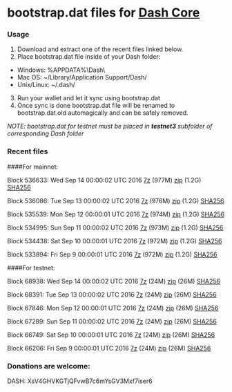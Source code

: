 # bootstrap.dat files for [Dash Core](https://www.dash.org)

### Usage

1. Download and extract one of the recent files linked below.
2. Place bootstrap.dat file inside of your Dash folder:
 - Windows: %APPDATA%\Dash\
 - Mac OS: ~/Library/Application Support/Dash/
 - Unix/Linux: ~/.dash/
3. Run your wallet and let it sync using bootstrap.dat
4. Once sync is done bootstrap.dat file will be renamed to bootstrap.dat.old automagically and can be safely removed.

_NOTE: bootstrap.dat for testnet must be placed in **testnet3** subfolder of corresponding Dash folder_

### Recent files

####For mainnet:

Block 536633: Wed Sep 14 00:00:02 UTC 2016 [7z](https://transfer.sh/zvtQs/bootstrap.dat.20160914.7z) (977M) [zip](https://transfer.sh/yfKh7/bootstrap.dat.20160914.zip) (1.2G) [SHA256](https://transfer.sh/GCPEy/sha256.txt)

Block 536086: Tue Sep 13 00:00:02 UTC 2016 [7z](https://transfer.sh/aTdMX/bootstrap.dat.20160913.7z) (976M) [zip](https://transfer.sh/geh27/bootstrap.dat.20160913.zip) (1.2G) [SHA256](https://transfer.sh/x2cc2/sha256.txt)

Block 535539: Mon Sep 12 00:00:01 UTC 2016 [7z](https://transfer.sh/GB6mT/bootstrap.dat.20160912.7z) (974M) [zip](https://transfer.sh/yhShw/bootstrap.dat.20160912.zip) (1.2G) [SHA256](https://transfer.sh/PHdYl/sha256.txt)

Block 534995: Sun Sep 11 00:00:02 UTC 2016 [7z](https://transfer.sh/xjfP4/bootstrap.dat.20160911.7z) (973M) [zip](https://transfer.sh/bLZHw/bootstrap.dat.20160911.zip) (1.2G) [SHA256](https://transfer.sh/3Ne9c/sha256.txt)

Block 534438: Sat Sep 10 00:00:01 UTC 2016 [7z](https://transfer.sh/AbMIo/bootstrap.dat.20160910.7z) (972M) [zip](https://transfer.sh/A4aV2/bootstrap.dat.20160910.zip) (1.2G) [SHA256](https://transfer.sh/sDGkl/sha256.txt)

Block 533894: Fri Sep  9 00:00:01 UTC 2016 [7z](https://transfer.sh/Ui56d/bootstrap.dat.20160909.7z) (972M) [zip](https://transfer.sh/M27lL/bootstrap.dat.20160909.zip) (1.2G) [SHA256](https://transfer.sh/HL2mj/sha256.txt)

####For testnet:

Block 68938: Wed Sep 14 00:00:02 UTC 2016 [7z](https://transfer.sh/PZDJd/bootstrap.dat.20160914.7z) (24M) [zip](https://transfer.sh/fUQsh/bootstrap.dat.20160914.zip) (26M) [SHA256](https://transfer.sh/14E1cX/sha256.txt)

Block 68391: Tue Sep 13 00:00:02 UTC 2016 [7z](https://transfer.sh/MvbOe/bootstrap.dat.20160913.7z) (24M) [zip](https://transfer.sh/Km9Br/bootstrap.dat.20160913.zip) (26M) [SHA256](https://transfer.sh/Rqdp/sha256.txt)

Block 67846: Mon Sep 12 00:00:01 UTC 2016 [7z](https://transfer.sh/WESfy/bootstrap.dat.20160912.7z) (24M) [zip](https://transfer.sh/Na4Fz/bootstrap.dat.20160912.zip) (26M) [SHA256](https://transfer.sh/L33Gv/sha256.txt)

Block 67289: Sun Sep 11 00:00:02 UTC 2016 [7z](https://transfer.sh/Ov89Y/bootstrap.dat.20160911.7z) (24M) [zip](https://transfer.sh/KWKFu/bootstrap.dat.20160911.zip) (26M) [SHA256](https://transfer.sh/fqYdx/sha256.txt)

Block 66749: Sat Sep 10 00:00:01 UTC 2016 [7z](https://transfer.sh/dez7t/bootstrap.dat.20160910.7z) (24M) [zip](https://transfer.sh/BONIT/bootstrap.dat.20160910.zip) (26M) [SHA256](https://transfer.sh/qyWUV/sha256.txt)

Block 66206: Fri Sep  9 00:00:01 UTC 2016 [7z](https://transfer.sh/gXceB/bootstrap.dat.20160909.7z) (24M) [zip](https://transfer.sh/BjiqI/bootstrap.dat.20160909.zip) (26M) [SHA256](https://transfer.sh/sv9Ru/sha256.txt)

### Donations are welcome:

DASH: XsV4GHVKGTjQFvwB7c6mYsGV3Mxf7iser6
